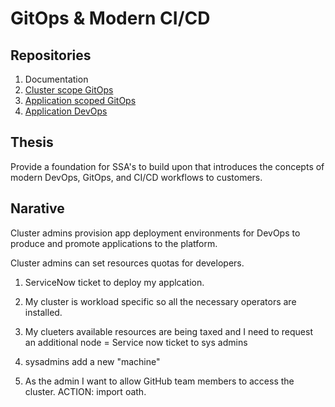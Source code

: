 # GitOps & Modern CI/CD

## Repositories
1. Documentation
2. [Cluster scope GitOps]()
3. [Application scoped GitOps]()
4. [Application DevOps]()

## Thesis
Provide a foundation for SSA's to build upon that introduces the concepts of modern DevOps, GitOps, and CI/CD workflows to customers.

## Narative
Cluster admins provision app deployment environments for DevOps to produce and promote applications to the platform.

Cluster admins can set resources quotas for developers.

1. ServiceNow ticket to deploy my applcation.
2. My cluster is workload specific so all the necessary operators are installed.
3. My clueters available resources are being taxed and I need to request an additional node = Service now ticket to sys admins
4. sysadmins add a new "machine"

1. As the admin I want to allow GitHub team members to access the cluster. ACTION: import oath.